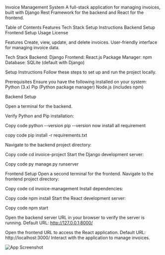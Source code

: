 Invoice Management System
A full-stack application for managing invoices, built with Django Rest Framework for the backend and React for the frontend.

Table of Contents
Features
Tech Stack
Setup Instructions
Backend Setup
Frontend Setup
Usage
License

Features
Create, view, update, and delete invoices.
User-friendly interface for managing invoice data.


Tech Stack
Backend: Django
Frontend: React.js
Package Manager: npm
Database: SQLite (default with Django)

Setup Instructions
Follow these steps to set up and run the project locally.

Prerequisites
Ensure you have the following installed on your system:
Python (3.x)
Pip (Python package manager)
Node.js (includes npm)


Backend Setup

Open a terminal for the backend.

Verify Python and Pip installation:

Copy code
python --version
pip --version
now install all requirement

copy code 
pip install -r requirements.txt


Navigate to the backend project directory:

Copy code
cd invoice-project
Start the Django development server:

Copy code
py manage.py runserver


Frontend Setup
Open a second terminal for the frontend.
Navigate to the frontend project directory:

Copy code
cd invoice-management
Install dependencies:

Copy code
npm install
Start the React development server:

Copy code
npm start

Open the backend server URL in your browser to verify the server is running.
Default URL: http://127.0.0.1:8000/

Open the frontend URL to access the React application.
Default URL: http://localhost:3000/
Interact with the application to manage invoices.


![App Screenshot](images/Screenshot2024-12-04141709.png)


